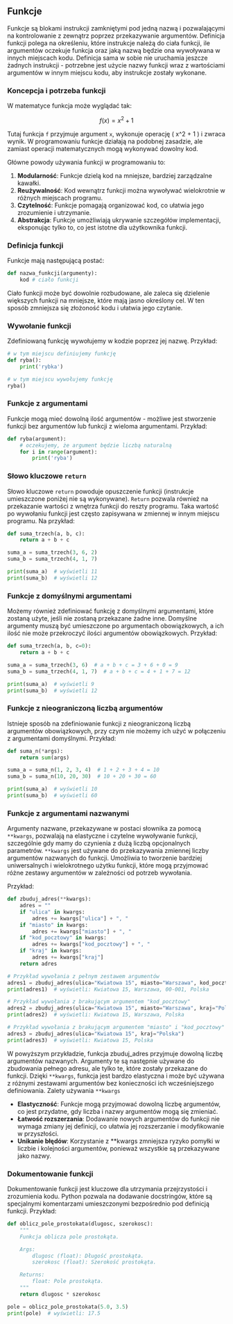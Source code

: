 ## Funkcje

Funkcje są blokami instrukcji zamkniętymi pod jedną nazwą i pozwalającymi na kontrolowanie z zewnątrz poprzez przekazywanie argumentów. Definicja funkcji polega na określeniu, które instrukcje należą do ciała funkcji, ile argumentów oczekuje funkcja oraz jaką nazwą będzie ona wywoływana w innych miejscach kodu. Definicja sama w sobie nie uruchamia jeszcze żadnych instrukcji - potrzebne jest użycie nazwy funkcji wraz z wartościami argumentów w innym miejscu kodu, aby instrukcje zostały wykonane.

### Koncepcja i potrzeba funkcji

W matematyce funkcja może wyglądać tak:

$$f(x) = x^2 + 1$$

Tutaj funkcja `f` przyjmuje argument `x`, wykonuje operację \( x^2 + 1 \) i zwraca wynik. W programowaniu funkcje działają na podobnej zasadzie, ale zamiast operacji matematycznych mogą wykonywać dowolny kod.

Główne powody używania funkcji w programowaniu to:

1. **Modularność**: Funkcje dzielą kod na mniejsze, bardziej zarządzalne kawałki.
2. **Reużywalność**: Kod wewnątrz funkcji można wywoływać wielokrotnie w różnych miejscach programu.
3. **Czytelność**: Funkcje pomagają organizować kod, co ułatwia jego zrozumienie i utrzymanie.
4. **Abstrakcja**: Funkcje umożliwiają ukrywanie szczegółów implementacji, eksponując tylko to, co jest istotne dla użytkownika funkcji.

### Definicja funkcji

Funkcje mają następującą postać:

```python
def nazwa_funkcji(argumenty):
    kod # ciało funkcji
```

Ciało funkcji może być dowolnie rozbudowane, ale zaleca się dzielenie większych funkcji na mniejsze, które mają jasno określony cel. W ten sposób zmniejsza się złożoność kodu i ułatwia jego czytanie.

### Wywołanie funkcji

Zdefiniowaną funkcję wywołujemy w kodzie poprzez jej nazwę. Przykład:

```python
# w tym miejscu definiujemy funkcję
def ryba():
    print('rybka')

# w tym miejscu wywołujemy funkcję
ryba()
```

### Funkcje z argumentami

Funkcje mogą mieć dowolną ilość argumentów - możliwe jest stworzenie funkcji bez argumentów lub funkcji z wieloma argumentami. Przykład:

```python
def ryba(argument):
    # oczekujemy, że argument będzie liczbą naturalną
    for i in range(argument):
        print('ryba')
```

### Słowo kluczowe `return`

Słowo kluczowe `return` powoduje opuszczenie funkcji (instrukcje umieszczone poniżej nie są wykonywane). `Return` pozwala również na przekazanie wartości z wnętrza funkcji do reszty programu. Taka wartość po wywołaniu funkcji jest często zapisywana w zmiennej w innym miejscu programu. Na przykład:

```python
def suma_trzech(a, b, c):
    return a + b + c

suma_a = suma_trzech(3, 6, 2)
suma_b = suma_trzech(4, 1, 7)

print(suma_a)  # wyświetli 11
print(suma_b)  # wyświetli 12
```

### Funkcje z domyślnymi argumentami

Możemy również zdefiniować funkcję z domyślnymi argumentami, które zostaną użyte, jeśli nie zostaną przekazane żadne inne. Domyślne argumenty muszą być umieszczone po argumentach obowiązkowych, a ich ilość nie może przekroczyć ilości argumentów obowiązkowych. Przykład:

```python
def suma_trzech(a, b, c=0):
    return a + b + c

suma_a = suma_trzech(3, 6)  # a + b + c = 3 + 6 + 0 = 9
suma_b = suma_trzech(4, 1, 7)  # a + b + c = 4 + 1 + 7 = 12

print(suma_a)  # wyświetli 9
print(suma_b)  # wyświetli 12
```

### Funkcje z nieograniczoną liczbą argumentów

Istnieje sposób na zdefiniowanie funkcji z nieograniczoną liczbą argumentów obowiązkowych, przy czym nie możemy ich użyć w połączeniu z argumentami domyślnymi. Przykład:

```python
def suma_n(*args):
    return sum(args)

suma_a = suma_n(1, 2, 3, 4)  # 1 + 2 + 3 + 4 = 10
suma_b = suma_n(10, 20, 30)  # 10 + 20 + 30 = 60

print(suma_a)  # wyświetli 10
print(suma_b)  # wyświetli 60
```

### Funkcje z argumentami nazwanymi

Argumenty nazwane, przekazywane w postaci słownika za pomocą `**kwargs`, pozwalają na elastyczne i czytelne wywoływanie funkcji, szczególnie gdy mamy do czynienia z dużą liczbą opcjonalnych parametrów. `**kwargs` jest używane do przekazywania zmiennej liczby argumentów nazwanych do funkcji. Umożliwia to tworzenie bardziej uniwersalnych i wielokrotnego użytku funkcji, które mogą przyjmować różne zestawy argumentów w zależności od potrzeb wywołania.

Przykład:

```python
def zbuduj_adres(**kwargs):
    adres = ""
    if "ulica" in kwargs:
        adres += kwargs["ulica"] + ", "
    if "miasto" in kwargs:
        adres += kwargs["miasto"] + ", "
    if "kod_pocztowy" in kwargs:
        adres += kwargs["kod_pocztowy"] + ", "
    if "kraj" in kwargs:
        adres += kwargs["kraj"]
    return adres

# Przykład wywołania z pełnym zestawem argumentów
adres1 = zbuduj_adres(ulica="Kwiatowa 15", miasto="Warszawa", kod_pocztowy="00-001", kraj="Polska")
print(adres1)  # wyświetli: Kwiatowa 15, Warszawa, 00-001, Polska

# Przykład wywołania z brakującym argumentem "kod_pocztowy"
adres2 = zbuduj_adres(ulica="Kwiatowa 15", miasto="Warszawa", kraj="Polska")
print(adres2)  # wyświetli: Kwiatowa 15, Warszawa, Polska

# Przykład wywołania z brakującym argumentem "miasto" i "kod_pocztowy"
adres3 = zbuduj_adres(ulica="Kwiatowa 15", kraj="Polska")
print(adres3)  # wyświetli: Kwiatowa 15, Polska
```

W powyższym przykładzie, funkcja zbuduj_adres przyjmuje dowolną liczbę argumentów nazwanych. Argumenty te są następnie używane do zbudowania pełnego adresu, ale tylko te, które zostały przekazane do funkcji. Dzięki `**kwargs`, funkcja jest bardzo elastyczna i może być używana z różnymi zestawami argumentów bez konieczności ich wcześniejszego definiowania.
Zalety używania `**kwargs`

- **Elastyczność**: Funkcje mogą przyjmować dowolną liczbę argumentów, co jest przydatne, gdy liczba i nazwy argumentów mogą się zmieniać.
- **Łatwość rozszerzania**: Dodawanie nowych argumentów do funkcji nie wymaga zmiany jej definicji, co ułatwia jej rozszerzanie i modyfikowanie w przyszłości.
- **Unikanie błędów**: Korzystanie z **kwargs zmniejsza ryzyko pomyłki w liczbie i kolejności argumentów, ponieważ wszystkie są przekazywane jako nazwy.

### Dokumentowanie funkcji

Dokumentowanie funkcji jest kluczowe dla utrzymania przejrzystości i zrozumienia kodu. Python pozwala na dodawanie docstringów, które są specjalnymi komentarzami umieszczonymi bezpośrednio pod definicją funkcji. Przykład:

```python
def oblicz_pole_prostokata(dlugosc, szerokosc):
    """
    Funkcja oblicza pole prostokąta.

    Args:
        dlugosc (float): Długość prostokąta.
        szerokosc (float): Szerokość prostokąta.

    Returns:
        float: Pole prostokąta.
    """
    return dlugosc * szerokosc

pole = oblicz_pole_prostokata(5.0, 3.5)
print(pole)  # wyświetli: 17.5
```
